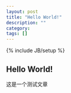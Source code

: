 ```yaml
---
layout: post
title: "Hello World!"
description: ""
category: 
tags: []
---
```

{% include JB/setup %}

## Hello World!

这是一个测试文章